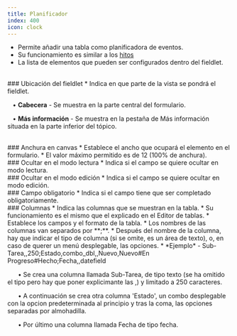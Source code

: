 ```yaml
---
title: Planificador
index: 400
icon: clock
---
```

* Permite añadir una tabla como planificadora de eventos.
* Su funcionamiento es similar a los [hitos](Reglas/Paleta/Fieldlets/Milestones)
* La lista de elementos que pueden ser configurados dentro del fieldlet.

<br />
### Ubicación del fieldlet
* Indica en que parte de la vista se pondrá el fieldlet. <br />

&nbsp; &nbsp;• **Cabecera** - Se muestra en la parte central del formulario. <br />

&nbsp; &nbsp;• **Más información** - Se muestra en la pestaña de Más información situada en la parte inferior del tópico.<br />

<br />
### Anchura en canvas
* Establece el ancho que ocupará el elemento en el formulario.
* El valor máximo permitido es de 12 (100% de anchura).

<br />
### Ocultar en el modo lectura
* Indica si el campo se quiere ocultar en modo lectura.

<br />
### Ocultar en el modo edición
* Indica si el campo se quiere ocultar en modo edición.

<br />
### Campo obligatorio
* Indica si el campo tiene que ser completado obligatoriamente.

<br />
### Columnas
* Indica las columnas que se muestran en la tabla.
* Su funcionamiento es el mismo que el explicado en el Editor de tablas.
* Establece los campos y el formato de la tabla.
* Los nombres de las columnas van separados por **;**.
* Después del nombre de la columna, hay que indicar el tipo de columna (si se omite, es un área de texto), o, en caso de querer un menú desplegable, las opciones.
* *Ejemplo* - Sub-Tarea,,250;Estado,combo_dbl,,Nuevo,Nuevo#En Progreso#Hecho;Fecha,,datefield <br />

&nbsp; &nbsp;&nbsp; &nbsp;• Se crea una columna llamada Sub-Tarea, de tipo texto (se ha omitido el tipo pero hay que poner explicimante las ,) y limitado a 250 caracteres. <br />

&nbsp; &nbsp;&nbsp; &nbsp;• A continuación se crea otra columna 'Estado', un combo desplegable con la opcion predeterminada al principio y tras la coma, las opciones separadas por almohadilla. <br />

&nbsp; &nbsp;&nbsp; &nbsp;• Por último una columna llamada Fecha de tipo fecha.<br />